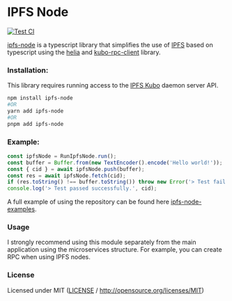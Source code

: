 # IPFS Node

[![Test CI](https://github.com/0xdino/ipfs-node/actions/workflows/test.yml/badge.svg)](https://github.com/0xdino/ipfs-node/actions/workflows/test.yml)

[ipfs-node](https://github.com/0xdino/ipfs-node) is a typescript library that simplifies the use of [IPFS](https://ipfs.tech/) based on typescript using the [helia](https://github.com/ipfs/helia) and [kubo-rpc-client](https://github.com/ipfs/js-kubo-rpc-client) library.

### Installation:

This library requires running access to the [IPFS Kubo](https://docs.ipfs.tech/install/command-line/) daemon server API.

```bash
npm install ipfs-node
#OR
yarn add ipfs-node
#OR
pnpm add ipfs-node
```

### Example:

```ts
const ipfsNode = RunIpfsNode.run();
const buffer = Buffer.from(new TextEncoder().encode('Hello world!'));
const { cid } = await ipfsNode.push(buffer);
const res = await ipfsNode.fetch(cid);
if (res.toString() !== buffer.toString()) throw new Error('> Test fail!');
console.log('> Test passed successfully.', cid);
```

A full example of using the repository can be found here [ipfs-node-examples](https://github.com/0xdino/ipfs-node-examples).

### Usage

I strongly recommend using this module separately from the main application using the microservices structure.
For example, you can create RPC when using IPFS nodes.

### License

Licensed under MIT ([LICENSE](LICENSE) / http://opensource.org/licenses/MIT)
